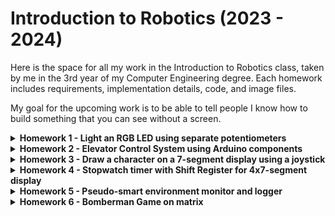 # Introduction to Robotics (2023 - 2024)

Here is the space for all my work in the Introduction to Robotics class, taken by me in the 3rd year of my Computer Engineering degree. Each homework includes requirements, implementation details, code, and image files.

My goal for the upcoming work is to be able to tell people I know how to build something that you can see without a screen.

<details>
<summary><strong>Homework 1 - Light an RGB LED using separate potentiometers</strong></summary>

This homework focuses on using three potentiometers for each color channel (red, green, and blue). The values from the potentiometers are adapted to output each color's intensity on the LED. After finishing this task, I feel like I understood the basics of the field: the breadboard, Analog vs Digital, the Arduino IDE, etc.

**Components:**
- 1x RGB LED
- 3x Potentiometers
- Arduino UNO
- Breadboard
- 3x 330 Ohm resistors
- Wires

The final hardware work is captured on the picture below and on [this video link](https://youtu.be/odYh3JC_jyA?si=RXHRvevwee9fD3rG), and the code can be found on the repository.

![image](https://github.com/stefanbrb10/introductiontorobotics/assets/35970743/0af54fdd-1940-4970-a4af-ea1c8e126ec9)
</details>

<details>
<summary><strong>Homework 2 - Elevator Control System using Arduino components</strong></summary>

This assignment is an elevator simulator that uses LEDs as signals for the current floor. Each floor has a button to call the elevator. My code has the system's logic implemented, so it functions like a real-life elevator. After completing this task, I feel more confident in my ability to organize my code and translate my thoughts into real-world functionality through programming.

**Components:**
- 4x LEDs (different colors)
- 3x Buttons
- 1x Buzzer
- 4x 330 Ohm resistors & 1x 1kOhm resistor
- Wires

The final hardware work is captured on the picture below and on [this video link](https://youtube.com/shorts/i1zYdx4s9Cg?feature=share), and the code can be found on the repository.

![image](https://github.com/stefanbrb10/introductiontorobotics/assets/35970743/888d47f4-f7b1-465b-a961-61a462445321)
</details>

<details>
<summary><strong>Homework 3 - Draw a character on a 7-segment display using a joystick</strong></summary>

Using a joystick's position, we can draw on a 7-segment display. A long press will reset the display, and a short press will toggle the current segment's position (indicated by blinking). After completing this task, I understood the common anode vs cathode logic, how to use ISR (Interrupt Service Routine), and by each week, my code gets cleaner.

**Components:**
- 1x 7-segment display
- 1x Joystick
- 8x 330 Ohm resistors
- Wires, Arduino UNO

The final hardware work is captured on the picture below and on [this video link](https://www.youtube.com/watch?v=Km1vf0I4Pb0), and the code can be found on the repository as [homework_3.ino](https://github.com/stefanbrb10/introductiontorobotics/blob/main/homework_3.ino).

![image](https://github.com/stefanbrb10/introductiontorobotics/assets/35970743/13bf82e2-d57e-4298-a8d6-e794f54ce552)
</details>

<details>
<summary><strong>Homework 4 - Stopwatch timer with Shift Register for 4x7-segment display</strong></summary>

This task uses a 4x7-segment digit display for a stopwatch timer, similar to the default iPhone app, but limited to the capabilities of the 4x7-segment display. There are 3 buttons (start/pause, reset, save/cycle lap). I feel the purpose of this task has been accomplished. I learned about the precision of interrupts, how a shift register works (clock, latch, data), and my code commenting gets more complete.

**Components:**
- 1x 4-7segment display
- 1x Shift register 74HC595
- 330 Ohm resistors
- Wires, Arduino Uno

The final hardware work is captured on the picture below and on [this video link](https://youtube.com/shorts/aBiMd_EpWYw?feature=share), and on the code in the repository as [homework_4.ino](https://github.com/stefanbrb10/introductiontorobotics/blob/main/homework_4.ino).

![image](https://github.com/stefanbrb10/introductiontorobotics/assets/35970743/9fd29df9-7123-4fe7-be7e-319e23dd095a)
</details>

<details>
<summary><strong>Homework 5 - Pseudo-smart environment monitor and logger </strong></summary>

This Arduino UNO project combines an ultrasonic sensor and a light sensor, with user interaction through the serial monitor. A menu-driven interface allows users to configure sensor settings, reset data logs, check system status, and control an RGB LED for alerts. The use of EEPROM enables data persistence, and the system logs sensor data at specified intervals. The project offers practical experience in sensor integration, menu systems, EEPROM usage, user input handling, RGB LED control, and timing in embedded systems.

**Components:**
- 1x LDR sensor
- 1x Ultrasonic sensor
- 1k and 330 Ohm resistors
- 1x RGB LED
- Wires, Arduino UNO

The final hardware work is captured on the picture below and on [this video link](https://youtu.be/zV3ibLjZzx8), and the code can be found on the repository as [homework_5.ino](https://github.com/stefanbrb10/introductiontorobotics/blob/main/homework_5.ino).

![image](https://github.com/stefanbrb10/introductiontorobotics/assets/35970743/7ece5583-0ac0-4c2b-8f7d-92d04be0f223)

</details>


<details>
<summary><strong>Homework 6 - Bomberman Game on matrix </strong></summary>

This project has a bomberman style logic. The player moves on a map with randomly generated walls. Winning consists of demolishing all the walls using a bomb. Losing consists of being in the dangerous area while the bomb is exploding. 

**Components:**
- 1x 8x8 matrix
- 1x MAX7219
- resistors and capacitors
- 1x joystick
- Wires, Arduino UNO

The final hardware work is captured on the picture below and on [this video link](https://youtube.com/shorts/MaLJcmhFMBo?feature=share), and the code can be found on the repository as [homework_5.ino](https://github.com/stefanbrb10/introductiontorobotics/blob/main/homework_6.ino).

![image](https://github.com/stefanbrb10/introductiontorobotics/assets/35970743/cbf32460-1a92-47ba-abe6-525248509c52)


</details>
